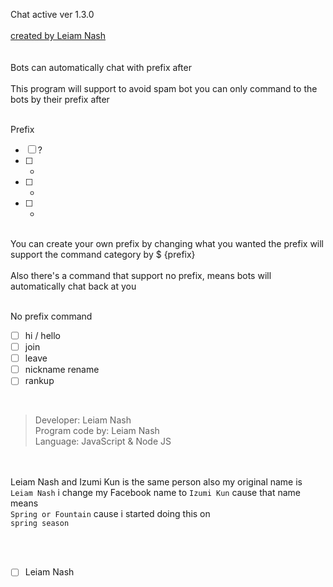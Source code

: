 Chat active ver 1.3.0
<br> <br>
[created by Leiam Nash](https://www.facebook.com/LeiamNashRebrth)
<br> <br> <br>
Bots can automatically chat with prefix after <br> <br> This program will support to avoid spam bot you can only command to the bots by their prefix after
<br> <br>

Prefix
- [ ] ?
- [ ] *
- [ ]  -
- [ ] +

<br>
You can create your own prefix by changing what you wanted the prefix will support the command category by $ {prefix}
<br> <br>
Also there's a command that support no prefix, means bots will automatically chat back at you 
<br> <br>

No prefix command
- [ ] hi / hello
- [ ] join
- [ ] leave
- [ ] nickname rename
- [ ] rankup

 <br> 

> Developer: Leiam Nash <br> Program code by: Leiam Nash <br> Language: JavaScript & Node JS

<br> <br> Leiam Nash and Izumi Kun is the same person also my original name is  `Leiam Nash` i change my Facebook name to `Izumi Kun` cause that name means <br> `Spring or Fountain` cause i started doing this on <br> `spring season`

<br> <br>
- [ ] Leiam Nash
